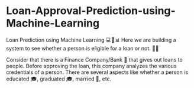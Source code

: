 # Loan-Approval-Prediction-using-Machine-Learning
Loan Prediction using Machine Learning 💻🤖📊
Here we are building a system to see whether a person is eligible for a loan or not. 🏦💸

Consider that there is a Finance Company/Bank 🏦 that gives out loans to people. Before approving the loan, this company analyzes the various credentials of a person. There are several aspects like whether a person is educated 🎓, graduated 🎓, married 💍, etc.
